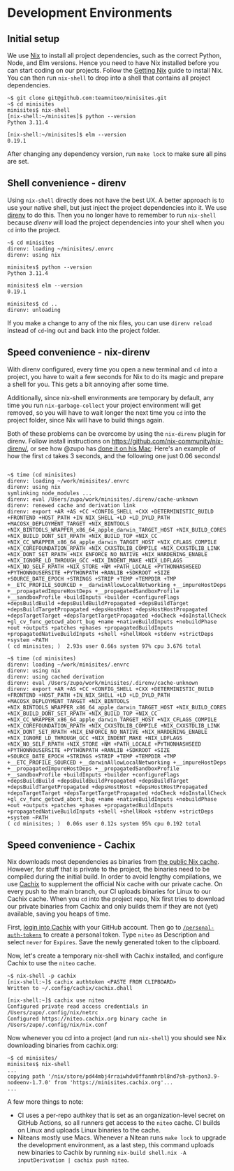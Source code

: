 # Development Environments

## Initial setup

We use [Nix](https://nixos.org/) to install all project dependencies, such as the correct Python, Node, and Elm versions. Hence you need to have Nix installed before you can start coding on our projects. Follow the [Getting Nix](https://nixos.org/download.html) guide to install Nix. You can then run `nix-shell` to drop into a shell that contains all project dependencies.

```shell
~$ git clone git@github.com:teamniteo/minisites.git
~$ cd minisites
minisites$ nix-shell
[nix-shell:~/minisites]$ python --version
Python 3.11.4

[nix-shell:~/minisites]$ elm --version
0.19.1
```

After changing any dependency version, run `make lock` to make sure all pins are set. 

## Shell convenience - direnv

Using `nix-shell` directly does not have the best UX. A better approach is to use your native shell, but just inject the project dependencies into it. We use [direnv](http://direnv.com/) to do this. Then you no longer have to remember to run `nix-shell` because *direnv* will load the project dependencies into your shell when you `cd` into the project.

```shell
~$ cd minisites
direnv: loading ~/minisites/.envrc
direnv: using nix

minisites$ python --version
Python 3.11.4

minisites$ elm --version
0.19.1

minisites$ cd ..
direnv: unloading
```

If you make a change to any of the nix files, you can use `direnv reload` instead of `cd`-ing out and back into the project folder.

## Speed convenience - nix-direnv

With direnv configured, every time you open a new terminal and `cd` into a project, you have to wait a few seconds for Nix to do its magic and prepare a shell for you. This gets a bit annoying after some time.

Additionally, since nix-shell environments are temporary by default, any time you run `nix-garbage-collect` your project environment will get removed, so you will have to wait longer the next time you `cd` into the project folder, since Nix will have to build things again.

Both of these problems can be overcome by using the `nix-direnv` plugin for direnv. Follow install instructions on https://github.com/nix-community/nix-direnv/, or see how @zupo has [done it on his Mac](https://github.com/zupo/dotfiles/commit/b77595522ac34bb9819da8967d96a72770e6a58e):
Here's an example of how the first `cd` takes 3 seconds, and the following one just 0.06 seconds!

```shell

~$ time (cd minisites)
direnv: loading ~/work/minisites/.envrc
direnv: using nix
symlinking node_modules ...
direnv: eval /Users/zupo/work/minisites/.direnv/cache-unknown
direnv: renewed cache and derivation link
direnv: export +AR +AS +CC +CONFIG_SHELL +CXX +DETERMINISTIC_BUILD +FRONTEND +HOST_PATH +IN_NIX_SHELL +LD +LD_DYLD_PATH +MACOSX_DEPLOYMENT_TARGET +NIX_BINTOOLS +NIX_BINTOOLS_WRAPPER_x86_64_apple_darwin_TARGET_HOST +NIX_BUILD_CORES +NIX_BUILD_DONT_SET_RPATH +NIX_BUILD_TOP +NIX_CC +NIX_CC_WRAPPER_x86_64_apple_darwin_TARGET_HOST +NIX_CFLAGS_COMPILE +NIX_COREFOUNDATION_RPATH +NIX_CXXSTDLIB_COMPILE +NIX_CXXSTDLIB_LINK +NIX_DONT_SET_RPATH +NIX_ENFORCE_NO_NATIVE +NIX_HARDENING_ENABLE +NIX_IGNORE_LD_THROUGH_GCC +NIX_INDENT_MAKE +NIX_LDFLAGS +NIX_NO_SELF_RPATH +NIX_STORE +NM +PATH_LOCALE +PYTHONHASHSEED +PYTHONNOUSERSITE +PYTHONPATH +RANLIB +SDKROOT +SIZE +SOURCE_DATE_EPOCH +STRINGS +STRIP +TEMP +TEMPDIR +TMP +__ETC_PROFILE_SOURCED +__darwinAllowLocalNetworking +__impureHostDeps +__propagatedImpureHostDeps +__propagatedSandboxProfile +__sandboxProfile +buildInputs +builder +configureFlags +depsBuildBuild +depsBuildBuildPropagated +depsBuildTarget +depsBuildTargetPropagated +depsHostHost +depsHostHostPropagated +depsTargetTarget +depsTargetTargetPropagated +doCheck +doInstallCheck +gl_cv_func_getcwd_abort_bug +name +nativeBuildInputs +nobuildPhase +out +outputs +patches +phases +propagatedBuildInputs +propagatedNativeBuildInputs +shell +shellHook +stdenv +strictDeps +system ~PATH
( cd minisites; )  2.93s user 0.66s system 97% cpu 3.676 total

~$ time (cd minisites)
direnv: loading ~/work/minisites/.envrc
direnv: using nix
direnv: using cached derivation
direnv: eval /Users/zupo/work/minisites/.direnv/cache-unknown
direnv: export +AR +AS +CC +CONFIG_SHELL +CXX +DETERMINISTIC_BUILD +FRONTEND +HOST_PATH +IN_NIX_SHELL +LD +LD_DYLD_PATH +MACOSX_DEPLOYMENT_TARGET +NIX_BINTOOLS +NIX_BINTOOLS_WRAPPER_x86_64_apple_darwin_TARGET_HOST +NIX_BUILD_CORES +NIX_BUILD_DONT_SET_RPATH +NIX_BUILD_TOP +NIX_CC +NIX_CC_WRAPPER_x86_64_apple_darwin_TARGET_HOST +NIX_CFLAGS_COMPILE +NIX_COREFOUNDATION_RPATH +NIX_CXXSTDLIB_COMPILE +NIX_CXXSTDLIB_LINK +NIX_DONT_SET_RPATH +NIX_ENFORCE_NO_NATIVE +NIX_HARDENING_ENABLE +NIX_IGNORE_LD_THROUGH_GCC +NIX_INDENT_MAKE +NIX_LDFLAGS +NIX_NO_SELF_RPATH +NIX_STORE +NM +PATH_LOCALE +PYTHONHASHSEED +PYTHONNOUSERSITE +PYTHONPATH +RANLIB +SDKROOT +SIZE +SOURCE_DATE_EPOCH +STRINGS +STRIP +TEMP +TEMPDIR +TMP +__ETC_PROFILE_SOURCED +__darwinAllowLocalNetworking +__impureHostDeps +__propagatedImpureHostDeps +__propagatedSandboxProfile +__sandboxProfile +buildInputs +builder +configureFlags +depsBuildBuild +depsBuildBuildPropagated +depsBuildTarget +depsBuildTargetPropagated +depsHostHost +depsHostHostPropagated +depsTargetTarget +depsTargetTargetPropagated +doCheck +doInstallCheck +gl_cv_func_getcwd_abort_bug +name +nativeBuildInputs +nobuildPhase +out +outputs +patches +phases +propagatedBuildInputs +propagatedNativeBuildInputs +shell +shellHook +stdenv +strictDeps +system ~PATH
( cd minisites; )  0.06s user 0.12s system 95% cpu 0.192 total
```

## Speed convenience - Cachix

Nix downloads most dependencies as binaries from [the public Nix cache](http://cache.nixos.org/). However, for stuff that is private to the project, the binaries need to be compiled during the initial build. In order to avoid lengthy compilations, we use [Cachix](https://cachix.org) to supplement the official Nix cache with our private cache. On every push to the main branch, our CI uploads binaries for Linux to our Cachix cache. When you `cd` into the project repo, Nix first tries to download our private binaries from Cachix and only builds them if they are not (yet) available, saving you heaps of time.

First, [login into Cachix](https://app.cachix.org/) with your GitHub account. Then go to [`/personal-auth-tokens`](https://app.cachix.org/personal-auth-tokens) to create a personal token. Type `niteo` as Description and select `never` for `Expires`. Save the newly generated token to the clipboard.

Now, let's create a temporary nix-shell with Cachix installed, and configure Cachix to use the `niteo` cache.

```shell
~$ nix-shell -p cachix
[nix-shell:~]$ cachix authtoken <PASTE FROM CLIPBOARD>
Written to ~/.config/cachix/cachix.dhall

[nix-shell:~]$ cachix use niteo
Configured private read access credentials in /Users/zupo/.config/nix/netrc
Configured https://niteo.cachix.org binary cache in /Users/zupo/.config/nix/nix.conf
```

Now whenever you cd into a project (and run `nix-shell`) you should see Nix downloading binaries from cachix.org:

```shell
~$ cd minisites/
minisites$ nix-shell
...
copying path '/nix/store/pd44mbj4rraiwhdv0ffanmhrbl8nd7sh-python3.9-nodeenv-1.7.0' from 'https://minisites.cachix.org'...
...
```

A few more things to note:
* CI uses a per-repo authkey that is set as an organization-level secret on GitHub Actions, so all runners get access to the `niteo` cache. CI builds on Linux and uploads Linux binaries to the cache.
* Niteans mostly use Macs. Whenever a Nitean runs `make lock` to upgrade the development environment, as a last step, this command uploads new binaries to Cachix by running `nix-build shell.nix -A inputDerivation | cachix push niteo`.
